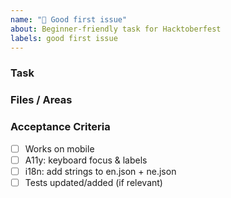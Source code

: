 ```yaml
---
name: "🌱 Good first issue"
about: Beginner-friendly task for Hacktoberfest
labels: good first issue
---
```


### Task

### Files / Areas

### Acceptance Criteria
- [ ] Works on mobile
- [ ] A11y: keyboard focus & labels
- [ ] i18n: add strings to en.json + ne.json
- [ ] Tests updated/added (if relevant)